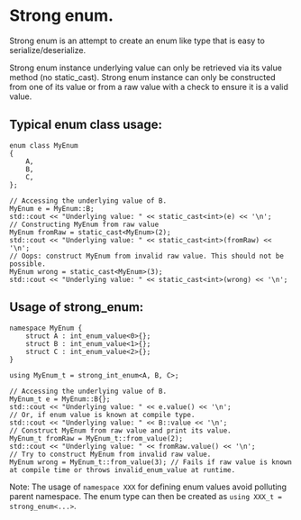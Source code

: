# Strong enum.

Strong enum is an attempt to create an enum like type that is easy to serialize/deserialize.

Strong enum instance underlying value can only be retrieved via its value method (no static_cast).
Strong enum instance can only be constructed from one of its value or from a raw value with a check to ensure it is a valid value.

## Typical enum class usage:

    enum class MyEnum
    {
        A,
        B,
        C,
    };

    // Accessing the underlying value of B.
    MyEnum e = MyEnum::B;
    std::cout << "Underlying value: " << static_cast<int>(e) << '\n';
    // Constructing MyEnum from raw value
    MyEnum fromRaw = static_cast<MyEnum>(2);
    std::cout << "Underlying value: " << static_cast<int>(fromRaw) << '\n';
    // Oops: construct MyEnum from invalid raw value. This should not be possible.
    MyEnum wrong = static_cast<MyEnum>(3);
    std::cout << "Underlying value: " << static_cast<int>(wrong) << '\n';

## Usage of strong_enum:

    namespace MyEnum {
        struct A : int_enum_value<0>{};
        struct B : int_enum_value<1>{};
        struct C : int_enum_value<2>{};
    }

    using MyEnum_t = strong_int_enum<A, B, C>;

    // Accessing the underlying value of B.
    MyEnum_t e = MyEnum::B{};
    std::cout << "Underlying value: " << e.value() << '\n';
    // Or, if enum value is known at compile type.
    std::cout << "Underlying value: " << B::value << '\n';
    // Construct MyEnum from raw value and print its value.
    MyEnum_t fromRaw = MyEnum_t::from_value(2);
    std::cout << "Underlying value: " << fromRaw.value() << '\n';
    // Try to construct MyEnum from invalid raw value.
    MyEnum wrong = MyEnum_t::from_value(3); // Fails if raw value is known at compile time or throws invalid_enum_value at runtime.

Note: The usage of ``namespace XXX`` for defining enum values avoid polluting parent namespace. The enum type can then be created as
``using XXX_t = strong_enum<...>``.
